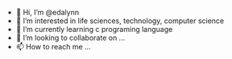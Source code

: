 - 👋 Hi, I’m @edalynn
- 👀 I’m interested in life sciences, technology, computer science
- 🌱 I’m currently learning c programing language
- 💞️ I’m looking to collaborate on ...
- 📫 How to reach me ...
<!---
edalynn/edalynn is a ✨ special ✨ repository because its `README.md` (this file) appears on your GitHub profile.
You can click the Preview link to take a look at your changes.
--->
